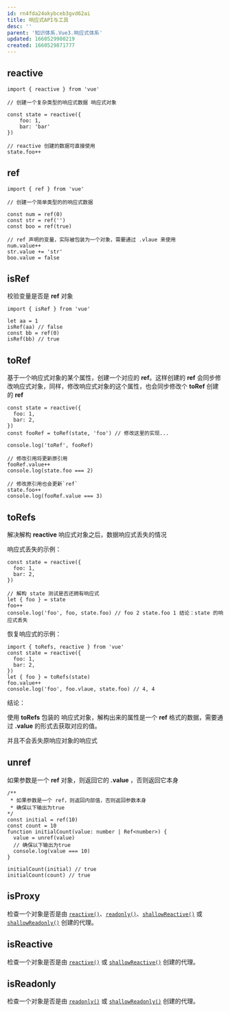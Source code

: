 ```yaml
---
id: rn4fda24okybceb3gvd62ai
title: 响应式API与工具
desc: ''
parent: '知识体系.Vue3.响应式体系'
updated: 1660529900219
created: 1660529871777
---
```

## reactive

```vue
import { reactive } from 'vue'

// 创建一个复杂类型的响应式数据 响应式对象

const state = reactive({
	foo: 1,
	bar: 'bar'
})

// reactive 创建的数据可直接使用
state.foo++
```



## ref

```vue
import { ref } from 'vue'

// 创建一个简单类型的的响应式数据

const num = ref(0)
const str = ref('')
const boo = ref(true)

// ref 声明的变量，实际被包装为一个对象，需要通过 .vlaue 来使用
num.value++
str.value += 'str'
boo.value = false
```



## isRef

校验变量是否是 **ref** 对象

```vue
import { isRef } from 'vue'

let aa = 1
isRef(aa) // false
const bb = ref(0)
isRef(bb) // true
```



## toRef

基于一个响应式对象的某个属性，创建一个对应的 **ref**。这样创建的 **ref** 会同步修改响应式对象，同样，修改响应式对象的这个属性，也会同步修改个 **toRef** 创建的 **ref**

```vue
const state = reactive({
  foo: 1,
  bar: 2,
})
const fooRef = toRef(state, 'foo') // 修改这里的实现...

console.log('toRef', fooRef)

// 修改引用将更新原引用
fooRef.value++
console.log(state.foo === 2)

// 修改原引用也会更新`ref`
state.foo++
console.log(fooRef.value === 3)
```



## toRefs

解决解构 **reactive** 响应式对象之后，数据响应式丢失的情况

响应式丢失的示例：

```vue
const state = reactive({
  foo: 1,
  bar: 2,
})

// 解构 state 测试是否还拥有响应式
let { foo } = state
foo++
console.log('foo', foo, state.foo) // foo 2 state.foo 1 结论：state 的响应式丢失

```

恢复响应式的示例：

```vue
import { toRefs, reactive } from 'vue'
const state = reactive({
  foo: 1,
  bar: 2,
})
let { foo } = toRefs(state)
foo.value++
console.log('foo', foo.vlaue, state.foo) // 4, 4
```

结论：

使用 **toRefs** 包装的 响应式对象，解构出来的属性是一个 **ref** 格式的数据，需要通过 **.value** 的形式去获取对应的值。

并且不会丢失原响应对象的响应式



## unref

如果参数是一个 **ref** 对象，则返回它的 **.value** ，否则返回它本身

```vue
/**
 * 如果参数是一个 ref，则返回内部值，否则返回参数本身
 * 确保以下输出为true
*/
const initial = ref(10)
const count = 10
function initialCount(value: number | Ref<number>) {
  value = unref(value)
  // 确保以下输出为true
  console.log(value === 10)
}

initialCount(initial) // true
initialCount(count) // true
```



## isProxy

检查一个对象是否是由 [`reactive()`](https://cn.vuejs.org/api/reactivity-core.html#reactive)、[`readonly()`](https://cn.vuejs.org/api/reactivity-core.html#readonly)、[`shallowReactive()`](https://cn.vuejs.org/api/reactivity-advanced.html#shallowreactive) 或 [`shallowReadonly()`](https://cn.vuejs.org/api/reactivity-advanced.html#shallowreadonly) 创建的代理。



## isReactive

检查一个对象是否是由 [`reactive()`](https://cn.vuejs.org/api/reactivity-core.html#reactive) 或 [`shallowReactive()`](https://cn.vuejs.org/api/reactivity-advanced.html#shallowreactive) 创建的代理。



## isReadonly

检查一个对象是否是由 [`readonly()`](https://cn.vuejs.org/api/reactivity-core.html#readonly) 或 [`shallowReadonly()`](https://cn.vuejs.org/api/reactivity-advanced.html#shallowreadonly) 创建的代理。
